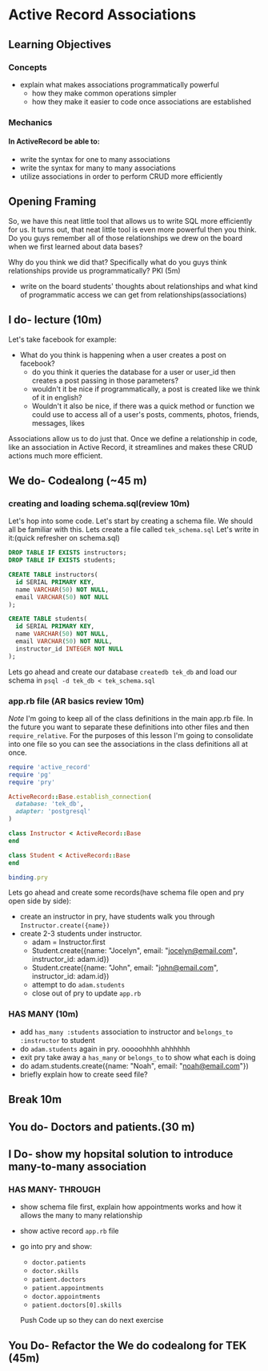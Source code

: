 # Active Record Associations

## Learning Objectives
### Concepts
- explain what makes associations programmatically powerful
  - how they make common operations simpler
  - how they make it easier to code once associations are established

### Mechanics
#### In ActiveRecord be able to:
- write the syntax for one to many associations
- write the syntax for many to many associations
- utilize associations in order to perform CRUD more efficiently


## Opening Framing
So, we have this neat little tool that allows us to write SQL more efficiently for us. It turns out, that neat little tool is even more powerful then you think. Do you guys remember all of those relationships we drew on the board when we first learned about data bases?

Why do you think we did that? Specifically what do you guys think relationships provide us programmatically? PKI (5m)
- write on the board students' thoughts about relationships and what kind of programmatic access we can get from relationships(associations)


## I do- lecture (10m)

Let's take facebook for example:
- What do you think is happening when a user creates a post on facebook?
  - do you think it queries the database for a user or user_id then creates a post passing in those parameters?
  - wouldn't it be nice if programmatically, a post is created like we think of it in english?
  - Wouldn't it also be nice, if there was a quick method or function we could use to access all of a user's posts, comments, photos, friends, messages, likes

Associations allow us to do just that. Once we define a relationship in code, like an association in Active Record, it streamlines and makes these CRUD actions much more efficient.

## We do- Codealong (~45 m)
### creating and loading schema.sql(review 10m)
Let's hop into some code. Let's start by creating a schema file. We should all be familiar with this. Lets create a file called `tek_schema.sql` Let's write in it:(quick refresher on schema.sql)

```sql
DROP TABLE IF EXISTS instructors;
DROP TABLE IF EXISTS students;

CREATE TABLE instructors(
  id SERIAL PRIMARY KEY,
  name VARCHAR(50) NOT NULL,
  email VARCHAR(50) NOT NULL
);

CREATE TABLE students(
  id SERIAL PRIMARY KEY,
  name VARCHAR(50) NOT NULL,
  email VARCHAR(50) NOT NULL,
  instructor_id INTEGER NOT NULL
);
```

Lets go ahead and create our database `createdb tek_db` and load our schema in `psql -d tek_db < tek_schema.sql`

### app.rb file (AR basics review 10m)
*Note* I'm going to keep all of the class definitions in the main app.rb file. In the future you want to separate these definitions into other files and then `require_relative`. For the purposes of this lesson I'm going to consolidate into one file so you can see the associations in the class definitions all at once.

```ruby
require 'active_record'
require 'pg'
require 'pry'

ActiveRecord::Base.establish_connection(
  database: 'tek_db',
  adapter: 'postgresql'
)

class Instructor < ActiveRecord::Base
end

class Student < ActiveRecord::Base
end

binding.pry
```

Lets go ahead and create some records(have schema file open and pry open side by side):
- create an instructor in pry, have students walk you through `Instructor.create({name})`
- create 2-3 students under instructor.
  - adam = Instructor.first
  - Student.create({name: "Jocelyn", email: "jocelyn@email.com", instructor_id: adam.id})
  - Student.create({name: "John", email: "john@email.com", instructor_id: adam.id})
  - attempt to do `adam.students`
  - close out of pry to update `app.rb`
### HAS MANY (10m)
- add `has_many :students` association to instructor and `belongs_to :instructor` to student
- do `adam.students` again in pry. ooooohhhh ahhhhhh
- exit pry take away a `has_many` or `belongs_to` to show what each is doing
- do adam.students.create({name: "Noah", email: "noah@email.com"})
- briefly explain how to create seed file?


## Break 10m

## You do- Doctors and patients.(30 m)

## I Do- show my hopsital solution to introduce many-to-many association

### HAS MANY- THROUGH

- show schema file first, explain how appointments works and how it allows the many to many relationship
- show active record `app.rb` file
- go into pry and show:
  - `doctor.patients`
  - `doctor.skills`
  - `patient.doctors`
  - `patient.appointments`
  - `doctor.appointments`
  - `patient.doctors[0].skills`

  Push Code up so they can do next exercise

## You Do- Refactor the We do codealong for TEK (45m)
